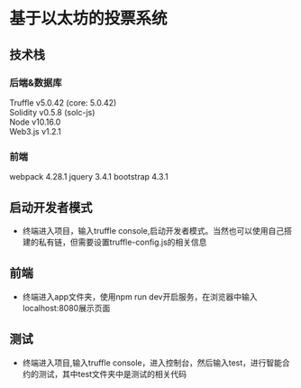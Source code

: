 # 基于以太坊的投票系统

## 技术栈
### 后端&数据库
Truffle v5.0.42 (core: 5.0.42)  
Solidity v0.5.8 (solc-js)  
Node v10.16.0  
Web3.js v1.2.1

### 前端
webpack 4.28.1
jquery 3.4.1
bootstrap 4.3.1

## 启动开发者模式
- 终端进入项目，输入truffle console,启动开发者模式。当然也可以使用自己搭建的私有链，但需要设置truffle-config.js的相关信息

## 前端
- 终端进入app文件夹，使用npm run dev开启服务，在浏览器中输入localhost:8080展示页面

## 测试
- 终端进入项目,输入truffle console，进入控制台，然后输入test，进行智能合约的测试，其中test文件夹中是测试的相关代码